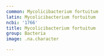 ```yaml
---
common: Mycolicibacterium fortuitum
latin: Mycolicibacterium fortuitum
ncbi: '1766'
title: Mycolicibacterium fortuitum
group: Bacteria
image: .na.character

---
```

